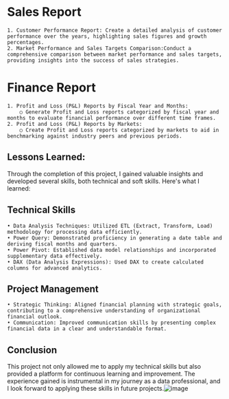# Sales Report

	1. Customer Performance Report: Create a detailed analysis of customer performance over the years, highlighting sales figures and growth percentages.
	2. Market Performance and Sales Targets Comparison:Conduct a comprehensive comparison between market performance and sales targets, providing insights into the success of sales strategies.
	
# Finance Report

	1. Profit and Loss (P&L) Reports by Fiscal Year and Months:
		○ Generate Profit and Loss reports categorized by fiscal year and months to evaluate financial performance over different time frames.
	2. Profit and Loss (P&L) Reports by Markets:
		○ Create Profit and Loss reports categorized by markets to aid in benchmarking against industry peers and previous periods.
		
## Lessons Learned:
Through the completion of this project, I gained valuable insights and developed several skills, both technical and soft skills. Here's what I learned:

## Technical Skills
	• Data Analysis Techniques: Utilized ETL (Extract, Transform, Load) methodology for processing data efficiently.
	• Power Query: Demonstrated proficiency in generating a date table and deriving fiscal months and quarters.
	• Power Pivot: Established data model relationships and incorporated supplementary data effectively.
	• DAX (Data Analysis Expressions): Used DAX to create calculated columns for advanced analytics.
	
## Project Management
	• Strategic Thinking: Aligned financial planning with strategic goals, contributing to a comprehensive understanding of organizational financial outlook.
	• Communication: Improved communication skills by presenting complex financial data in a clear and understandable format.
	
## Conclusion
This project not only allowed me to apply my technical skills but also provided a platform for continuous learning and improvement. The experience gained is instrumental in my journey as a data professional, and I look forward to applying these skills in future projects.![image](https://github.com/user-attachments/assets/e6e63175-165c-456a-b85b-8e844fd10646)
